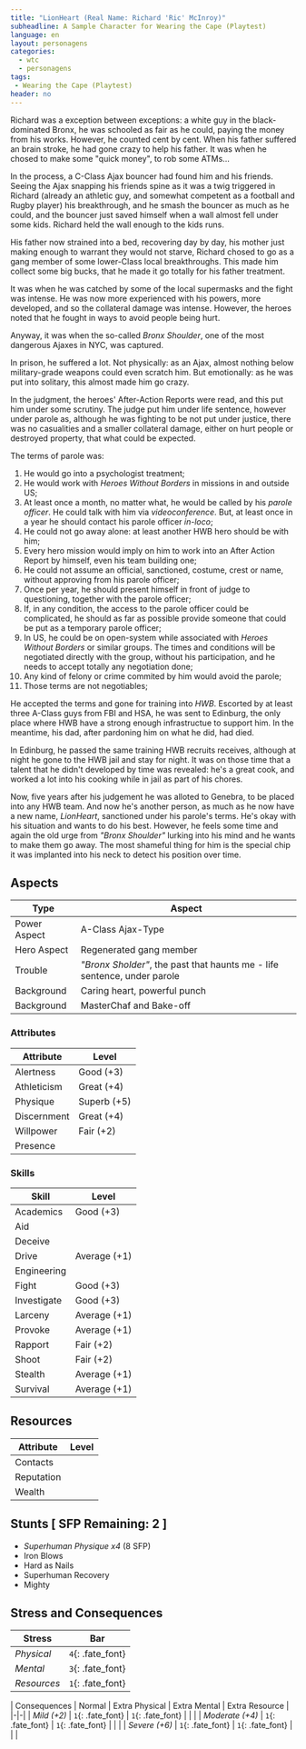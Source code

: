 ```yaml
---
title: "LionHeart (Real Name: Richard 'Ric' McInroy)"
subheadline: A Sample Character for Wearing the Cape (Playtest)
language: en
layout: personagens
categories:
  - wtc
  - personagens
tags:
 - Wearing the Cape (Playtest)
header: no
---
```


Richard was a exception between exceptions: a white guy in the black-dominated Bronx, he was schooled as fair as he could, paying the money from his works. However, he counted cent by cent. When his father suffered an brain stroke, he had gone crazy to help his father. It was when he chosed to make some "quick money", to rob some ATMs... 

In the process, a C-Class Ajax bouncer had found him and his friends. Seeing the Ajax snapping his friends spine as it was a twig triggered in Richard (already an athletic guy, and somewhat competent as a football and Rugby player) his breakthrough, and he smash the bouncer as much as he could, and the bouncer just saved himself when a wall almost fell under some kids. Richard held the wall enough to the kids runs.

His father now strained into a bed, recovering day by day, his mother just making enough to warrant they would not starve, Richard chosed to go as a gang member of some lower-Class local breakthroughs. This made him collect some big bucks, that he made it go totally for his father treatment.

It was when he was catched by some of the local supermasks and the fight was intense. He was now more experienced with his powers, more developed, and so the collateral damage was intense. However, the heroes noted that he fought in ways to avoid people being hurt.

Anyway, it was when the so-called _Bronx Shoulder_, one of the most dangerous Ajaxes in NYC, was captured.

In prison, he suffered a lot. Not physically: as an Ajax, almost nothing below military-grade weapons could even scratch him. But emotionally: as he was put into solitary, this almost made him go crazy.

In the judgment, the heroes' After-Action Reports were read, and this put him under some scrutiny. The judge put him under life sentence, however under parole as, although he was fighting to be not put under justice, there was no casualities and a smaller collateral damage, either on hurt people or destroyed property, that what could be expected.

The terms of parole was:

1. He would go into a psychologist treatment;
2. He would work with _Heroes Without Borders_ in missions in and outside US;
3. At least once a month, no matter what, he would be called by his _parole officer_. He could talk with him via _videoconference_. But, at least once in a year he should contact his parole officer _in-loco_;
4. He could not go away alone: at least another HWB hero should be with him;
5. Every hero mission would imply on him to work into an After Action Report by himself, even his team building one;
6. He could not assume an official, sanctioned, costume, crest or name, without approving from his parole officer;
7. Once per year, he should present himself in front of judge to questioning, together with the parole officer;
8. If, in any condition, the access to the parole officer could be complicated, he should as far as possible provide someone that could be put as a temporary parole officer;
9. In US, he could be on open-system while associated with _Heroes Without Borders_ or similar groups. The times and conditions will be negotiated directly with the group, without his participation, and he needs to accept totally any negotiation done;
10. Any kind of felony or crime commited by him would avoid the parole;
11. Those terms are not negotiables;

He accepted the terms and gone for training into _HWB_. Escorted by at least three A-Class guys from FBI and HSA, he was sent to Edinburg, the only place where HWB have a strong enough infrastructue to support him. In the meantime, his dad, after pardoning him on what he did, had died.

In Edinburg, he passed the same training HWB recruits receives, although at night he gone to the HWB jail and stay for night. It was on those time that a talent that he didn't developed by time was revealed: he's a great cook, and worked a lot into his cooking while in jail as part of his chores.

Now, five years after his judgement he was alloted to Genebra, to be placed into any HWB team. And now he's another person, as much as he now have a new name, _LionHeart_, sanctioned under his parole's terms. He's okay with his situation and wants to do his best. However, he feels some time and again the old urge from _"Bronx Shoulder"_ lurking into his mind and he wants to make them go away. The most shameful thing for him is the special chip it was implanted into his neck to detect his position over time.

## Aspects

| Type | Aspect |
|-|-|
| Power Aspect | A-Class Ajax-Type |
| Hero Aspect | Regenerated gang member |
| Trouble  | _"Bronx Sholder"_, the past that haunts me - life sentence, under parole |
| Background | Caring heart, powerful punch |
| Background | MasterChaf and Bake-off |

### Attributes

| Attribute | Level |
|-|-|
| Alertness | Good (+3) |
| Athleticism | Great (+4) |
| Physique | Superb (+5) |
| Discernment | Great (+4) |
| Willpower | Fair (+2) |
| Presence | |

### Skills

| Skill | Level |
|-|-|
| Academics | Good (+3)  | 
| Aid |  | 
| Deceive |  | 
| Drive | Average (+1)  | 
| Engineering |  | 
| Fight | Good (+3) | 
| Investigate | Good (+3) | 
| Larceny |  Average (+1) | 
| Provoke | Average (+1) | 
| Rapport | Fair (+2) | 
| Shoot | Fair (+2) | 
| Stealth | Average (+1) | 
| Survival | Average (+1)  | 

## Resources

| Attribute | Level |
|-|-|
| Contacts | |
| Reputation | |
| Wealth |  |

## Stunts [ SFP Remaining: 2 ]

+ _Superhuman Physique x4_ (8 SFP)
+ Iron Blows
+ Hard as Nails
+ Superhuman Recovery
+ Mighty


## Stress and Consequences

| Stress | Bar |
|-|-|
| _Physical_ | `4`{: .fate_font} |
| _Mental_ | `3`{: .fate_font} |
| _Resources_ | `1`{: .fate_font} |

| Consequences | Normal | Extra Physical | Extra Mental | Extra Resource |
|-|-|
| _Mild (+2)_ |  `1`{: .fate_font} |  `1`{: .fate_font} | | |
| _Moderate (+4)_ | `1`{: .fate_font} | `1`{: .fate_font} | | | 
| _Severe (+6)_ | `1`{: .fate_font} | `1`{: .fate_font} | | |

